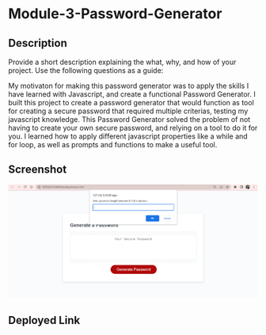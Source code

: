 # Module-3-Password-Generator

## Description

Provide a short description explaining the what, why, and how of your project. Use the following questions as a guide:

My motivaton for making this password generator was to apply the skills I have learned with Javascript, and create a functional Password Generator. 
I built this project to create a password generator that would function as tool for creating a secure password that required multiple criterias, testing my javascript knowledge.
This Password Generator solved the problem of not having to create your own secure password, and relying on a tool to do it for you.
I learned how to apply different javascript properties like a while and for loop, as well as prompts and functions to make a useful tool.



## Screenshot

![alt text](assets/password%20generator.PNG)

## Deployed Link

